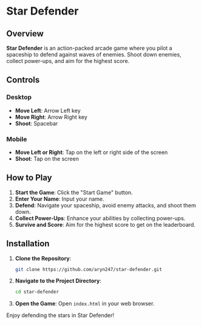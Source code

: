 # Star Defender

## Overview
**Star Defender** is an action-packed arcade game where you pilot a spaceship to defend against waves of enemies. Shoot down enemies, collect power-ups, and aim for the highest score.

## Controls
### Desktop
- **Move Left**: Arrow Left key
- **Move Right**: Arrow Right key
- **Shoot**: Spacebar

### Mobile
- **Move Left or Right**: Tap on the left or right side of the screen
- **Shoot**: Tap on the screen

## How to Play
1. **Start the Game**: Click the "Start Game" button.
2. **Enter Your Name**: Input your name.
3. **Defend**: Navigate your spaceship, avoid enemy attacks, and shoot them down.
4. **Collect Power-Ups**: Enhance your abilities by collecting power-ups.
5. **Survive and Score**: Aim for the highest score to get on the leaderboard.

## Installation
1. **Clone the Repository**: 
   ```sh
   git clone https://github.com/aryn247/star-defender.git
   ```
2. **Navigate to the Project Directory**:
   ```sh
   cd star-defender
   ```
3. **Open the Game**: Open `index.html` in your web browser.

Enjoy defending the stars in Star Defender!
